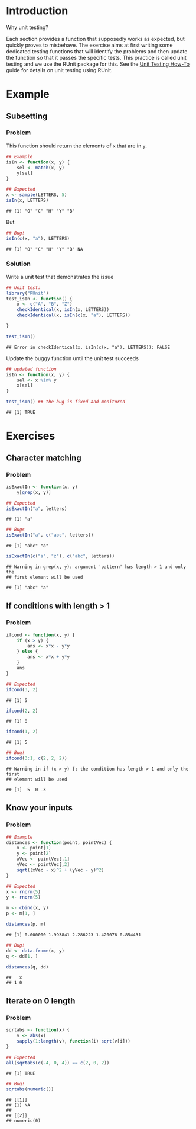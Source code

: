 
# Introduction

Why unit testing?

Each section provides a function that supposedly works as expected,
but quickly proves to misbehave. The exercise aims at first writing
some dedicated testing functions that will identify the problems and
then update the function so that it passes the specific tests. This
practice is called unit testing and we use the RUnit package for
this. See the
[Unit Testing How-To](http://bioconductor.org/developers/how-to/unitTesting-guidelines/)
guide for details on unit testing using RUnit.

# Example

## Subsetting

### Problem

This function should return the elements of `x` that are in `y`.


```r
## Example
isIn <- function(x, y) {
    sel <- match(x, y)
    y[sel]
}

## Expected
x <- sample(LETTERS, 5)
isIn(x, LETTERS)
```

```
## [1] "O" "C" "H" "Y" "B"
```
But


```r
## Bug!
isIn(c(x, "a"), LETTERS)
```

```
## [1] "O" "C" "H" "Y" "B" NA
```

### Solution

Write a unit test that demonstrates the issue


```r
## Unit test:
library("RUnit")
test_isIn <- function() {
    x <- c("A", "B", "Z")
    checkIdentical(x, isIn(x, LETTERS))
    checkIdentical(x, isIn(c(x, "a"), LETTERS))

}

test_isIn()
```

```
## Error in checkIdentical(x, isIn(c(x, "a"), LETTERS)): FALSE
```

Update the buggy function until the unit test succeeds


```r
## updated function
isIn <- function(x, y) {
    sel <- x %in% y
    x[sel]
}

test_isIn() ## the bug is fixed and monitored
```

```
## [1] TRUE
```

# Exercises

## Character matching

### Problem


```r
isExactIn <- function(x, y)
    y[grep(x, y)]

## Expected
isExactIn("a", letters)
```

```
## [1] "a"
```

```r
## Bugs
isExactIn("a", c("abc", letters))
```

```
## [1] "abc" "a"
```

```r
isExactIn(c("a", "z"), c("abc", letters))
```

```
## Warning in grep(x, y): argument 'pattern' has length > 1 and only the
## first element will be used
```

```
## [1] "abc" "a"
```

<!-- ### Solution -->

<!-- ```{r} -->
<!-- ## Unit test: -->
<!-- library("RUnit") -->
<!-- test_isExactIn <- function() { -->
<!--     checkIdentical("a", isExactIn("a", letters)) -->
<!--     checkIdentical("a", isExactIn("a", c("abc", letters))) -->
<!--     checkIdentical(c("a", "z"), isExactIn(c("a", "z"), c("abc", letters))) -->
<!-- } -->

<!-- test_isExactIn() -->

<!-- ## updated function: -->
<!-- isExactIn <- function(x, y) -->
<!--     x[x %in% y] -->

<!-- test_isExactIn() -->
<!-- ``` -->

## If conditions with length > 1

### Problem


```r
ifcond <- function(x, y) {
    if (x > y) {
        ans <- x*x - y*y
    } else {
        ans <- x*x + y*y
    } 
    ans
}

## Expected
ifcond(3, 2)
```

```
## [1] 5
```

```r
ifcond(2, 2)
```

```
## [1] 8
```

```r
ifcond(1, 2)
```

```
## [1] 5
```

```r
## Bug!
ifcond(3:1, c(2, 2, 2))
```

```
## Warning in if (x > y) {: the condition has length > 1 and only the first
## element will be used
```

```
## [1]  5  0 -3
```

<!-- ### Solution -->

<!-- ```{r} -->
<!-- ## Unit test: -->
<!-- library("RUnit") -->
<!-- test_ifcond <- function() { -->
<!--     checkIdentical(5, ifcond(3, 2)) -->
<!--     checkIdentical(8, ifcond(2, 2)) -->
<!--     checkIdentical(5, ifcond(1, 2)) -->
<!--     checkIdentical(c(5, 8, 5), ifcond(3:1, c(2, 2, 2))) -->
<!-- } -->

<!-- test_ifcond() -->

<!-- ## updated function: -->
<!-- ifcond <- function(x, y) -->
<!--     ifelse(x > y, x*x - y*y, x*x + y*y) -->

<!-- test_ifcond() -->
<!-- ``` -->

## Know your inputs

### Problem


```r
## Example
distances <- function(point, pointVec) {
    x <- point[1]
    y <- point[2]
    xVec <- pointVec[,1]
    yVec <- pointVec[,2]
    sqrt((xVec - x)^2 + (yVec - y)^2)
}

## Expected
x <- rnorm(5)
y <- rnorm(5)

m <- cbind(x, y)
p <- m[1, ]

distances(p, m)
```

```
## [1] 0.000000 1.993841 2.286223 1.420076 0.854431
```

```r
## Bug!
dd <- data.frame(x, y)
q <- dd[1, ]

distances(q, dd)
```

```
##   x
## 1 0
```

<!-- ### Solution -->

<!-- ```{r} -->
<!-- ## Unit test: -->
<!-- library("RUnit") -->
<!-- test_distances <- function() { -->
<!--     x <- y <- c(0, 1, 2) -->
<!--     m <- cbind(x, y) -->
<!--     p <- m[1, ] -->
<!--     dd <- data.frame(x, y) -->
<!--     q <- dd[1, ] -->
<!--     expct <- c(0, sqrt(c(2, 8))) -->
<!--     checkIdentical(expct, distances(p, m)) -->
<!--     checkIdentical(expct, distances(q, dd)) -->
<!-- } -->

<!-- test_distances() -->

<!-- ## updated function -->
<!-- distances <- function(point, pointVec) { -->
<!--     point <- as.numeric(point) -->
<!--     x <- point[1] -->
<!--     y <- point[2] -->
<!--     xVec <- pointVec[,1] -->
<!--     yVec <- pointVec[,2] -->
<!--     dist <- sqrt((xVec - x)^2 + (yVec - y)^2) -->
<!--     return(dist) -->
<!-- } -->

<!-- test_distances() -->
<!-- ``` -->

## Iterate on 0 length

### Problem


```r
sqrtabs <- function(x) {
    v <- abs(x)
    sapply(1:length(v), function(i) sqrt(v[i]))
}

## Expected
all(sqrtabs(c(-4, 0, 4)) == c(2, 0, 2))
```

```
## [1] TRUE
```

```r
## Bug!
sqrtabs(numeric())
```

```
## [[1]]
## [1] NA
## 
## [[2]]
## numeric(0)
```

<!-- ### Solution -->

<!-- ```{r} -->
<!-- ## Unit test: -->
<!-- library(RUnit) -->
<!-- test_sqrtabs <- function() { -->
<!--     checkIdentical(c(2, 0, 2), sqrtabs(c(-4, 0, 4))) -->
<!--     checkIdentical(numeric(), sqrtabs(numeric())) -->
<!-- } -->
<!-- test_sqrtabs() -->

<!-- ## updated function: -->
<!-- sqrtabs <- function(x) { -->
<!--   v <- abs(x) -->
<!--   sapply(seq_along(v), function(i) sqrt(v[i])) -->
<!-- } -->
<!-- test_sqrtabs()                          # nope! -->

<!-- sqrtabs <- function(x) { -->
<!--   v <- abs(x) -->
<!--   vapply(seq_along(v), function(i) sqrt(v[i]), 0) -->
<!-- } -->
<!-- test_sqrtabs()                          # yes! -->
<!-- ``` -->
